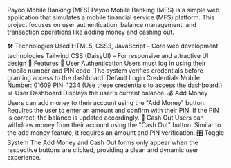 Payoo Mobile Banking (MFS)
Payoo Mobile Banking (MFS) is a simple web application that simulates a mobile financial service (MFS) platform. This project focuses on user authentication, balance management, and transaction operations like adding money and cashing out.

🛠 Technologies Used
HTML5, CSS3, JavaScript – Core web development technologies
Tailwind CSS (DaisyUI) – For responsive and attractive UI design
🚀 Features
🔐 User Authentication
Users must log in using their mobile number and PIN code.
The system verifies credentials before granting access to the dashboard.
Default Login Credentials
Mobile Number: 01609
PIN: 1234
(Use these credentials to access the dashboard.)
📊 User Dashboard
Displays the user's current balance.
💰 Add Money
Users can add money to their account using the "Add Money" button.
Requires the user to enter an amount and confirm with their PIN.
If the PIN is correct, the balance is updated accordingly.
💸 Cash Out
Users can withdraw money from their account using the "Cash Out" button.
Similar to the add money feature, it requires an amount and PIN verification.
🎛 Toggle System
The Add Money and Cash Out forms only appear when the respective buttons are clicked, providing a clean and dynamic user experience.